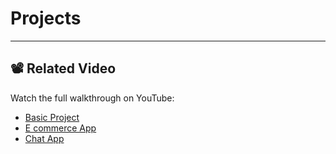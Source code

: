 # Projects
-------------

## 📽️ Related Video

Watch the full walkthrough on YouTube:
- [Basic Project](https://youtu.be/y_NaSAzEQsE) 
- [E commerce App](https://youtu.be/A8gXkL2KpFg) 
- [Chat App](https://youtu.be/LSt9zvYCM_g) 
